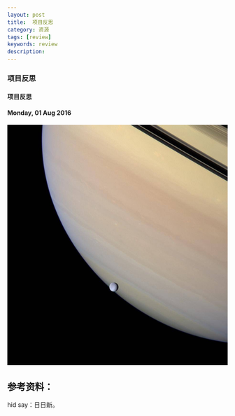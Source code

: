 ```yaml
---
layout: post
title:  项目反思
category: 资源
tags: [review]
keywords: review
description:
---
```


### 项目反思

#### 项目反思

#### Monday, 01 Aug 2016

![cassini](/../../assets/img/resource/2016/cassini_2.jpg)

## 参考资料：

hid say：日日新。
